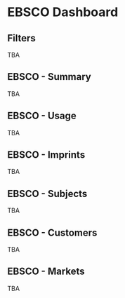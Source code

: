 EBSCO Dashboard
==========================

## Filters
TBA

## EBSCO - Summary 
TBA

## EBSCO - Usage
TBA

## EBSCO - Imprints
TBA

## EBSCO - Subjects
TBA

## EBSCO - Customers
TBA

## EBSCO - Markets
TBA
